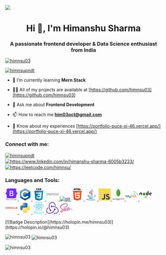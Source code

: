 

<p align="left"> <img src="https://user-images.githubusercontent.com/57173445/187233357-afbad2d6-a7f7-4b3d-b5be-2205b9d70a0d.gif" /> </p><h1 align="center">Hi 👋, I'm Himanshu Sharma</h1>
<h3 align="center">A passionate frontend developer & Data Science enthusiast from India</h3>



<p align="left"> <a href="https://github.com/ryo-ma/github-profile-trophy"><img src="https://github-profile-trophy.vercel.app/?username=himnsu03" alt="himnsu03" /></a> </p>

<p align="left"> <a href="https://twitter.com/himnsupndt" target="blank"><img src="https://img.shields.io/twitter/follow/himnsupndt?logo=twitter&style=for-the-badge" alt="himnsupndt" /></a> </p>

- 🌱 I’m currently learning **Mern Stack**

- 👨‍💻 All of my projects are available at [https://github.com/himnsu03](https://github.com/himnsu03)

- 💬 Ask me about **Frontend Development**

- 📫 How to reach me **him03oct@gmail.com**

- 📄 Know about my experiences [https://portfolio-puce-xi-46.vercel.app/](https://portfolio-puce-xi-46.vercel.app/)

<h3 align="left">Connect with me:</h3>
<p align="left">
<a href="https://twitter.com/himnsupndt" target="blank"><img align="center" src="https://raw.githubusercontent.com/rahuldkjain/github-profile-readme-generator/master/src/images/icons/Social/twitter.svg" alt="himnsupndt" height="30" width="40" /></a>
<a href="https://linkedin.com/in/https://www.linkedin.com/in/himanshu-sharma-6005b3233/" target="blank"><img align="center" src="https://raw.githubusercontent.com/rahuldkjain/github-profile-readme-generator/master/src/images/icons/Social/linked-in-alt.svg" alt="https://www.linkedin.com/in/himanshu-sharma-6005b3233/" height="30" width="40" /></a>
<a href="https://www.leetcode.com/https://leetcode.com/himnsu/" target="blank"><img align="center" src="https://raw.githubusercontent.com/rahuldkjain/github-profile-readme-generator/master/src/images/icons/Social/leet-code.svg" alt="https://leetcode.com/himnsu/" height="30" width="40" /></a>
</p>

<h3 align="left">Languages and Tools:</h3>
<p align="left"> <a href="https://getbootstrap.com" target="_blank" rel="noreferrer"> <img src="https://raw.githubusercontent.com/devicons/devicon/master/icons/bootstrap/bootstrap-plain-wordmark.svg" alt="bootstrap" width="40" height="40"/> </a> <a href="https://www.cprogramming.com/" target="_blank" rel="noreferrer"> <img src="https://raw.githubusercontent.com/devicons/devicon/master/icons/c/c-original.svg" alt="c" width="40" height="40"/> </a> <a href="https://www.w3schools.com/css/" target="_blank" rel="noreferrer"> <img src="https://raw.githubusercontent.com/devicons/devicon/master/icons/css3/css3-original-wordmark.svg" alt="css3" width="40" height="40"/> </a> <a href="https://expressjs.com" target="_blank" rel="noreferrer"> <img src="https://raw.githubusercontent.com/devicons/devicon/master/icons/express/express-original-wordmark.svg" alt="express" width="40" height="40"/> </a> <a href="https://git-scm.com/" target="_blank" rel="noreferrer"> <img src="https://www.vectorlogo.zone/logos/git-scm/git-scm-icon.svg" alt="git" width="40" height="40"/> </a> <a href="https://www.w3.org/html/" target="_blank" rel="noreferrer"> <img src="https://raw.githubusercontent.com/devicons/devicon/master/icons/html5/html5-original-wordmark.svg" alt="html5" width="40" height="40"/> </a> <a href="https://www.java.com" target="_blank" rel="noreferrer"> <img src="https://raw.githubusercontent.com/devicons/devicon/master/icons/java/java-original.svg" alt="java" width="40" height="40"/> </a> <a href="https://developer.mozilla.org/en-US/docs/Web/JavaScript" target="_blank" rel="noreferrer"> <img src="https://raw.githubusercontent.com/devicons/devicon/master/icons/javascript/javascript-original.svg" alt="javascript" width="40" height="40"/> </a> <a href="https://www.mongodb.com/" target="_blank" rel="noreferrer"> <img src="https://raw.githubusercontent.com/devicons/devicon/master/icons/mongodb/mongodb-original-wordmark.svg" alt="mongodb" width="40" height="40"/> </a> <a href="https://www.mysql.com/" target="_blank" rel="noreferrer"> <img src="https://raw.githubusercontent.com/devicons/devicon/master/icons/mysql/mysql-original-wordmark.svg" alt="mysql" width="40" height="40"/> </a> <a href="https://nodejs.org" target="_blank" rel="noreferrer"> <img src="https://raw.githubusercontent.com/devicons/devicon/master/icons/nodejs/nodejs-original-wordmark.svg" alt="nodejs" width="40" height="40"/> </a> <a href="https://www.oracle.com/" target="_blank" rel="noreferrer"> <img src="https://raw.githubusercontent.com/devicons/devicon/master/icons/oracle/oracle-original.svg" alt="oracle" width="40" height="40"/> </a> <a href="https://www.python.org" target="_blank" rel="noreferrer"> <img src="https://raw.githubusercontent.com/devicons/devicon/master/icons/python/python-original.svg" alt="python" width="40" height="40"/> </a> <a href="https://reactjs.org/" target="_blank" rel="noreferrer"> <img src="https://raw.githubusercontent.com/devicons/devicon/master/icons/react/react-original-wordmark.svg" alt="react" width="40" height="40"/> </a> <a href="https://redux.js.org" target="_blank" rel="noreferrer"> <img src="https://raw.githubusercontent.com/devicons/devicon/master/icons/redux/redux-original.svg" alt="redux" width="40" height="40"/> </a> <a href="https://sass-lang.com" target="_blank" rel="noreferrer"> <img src="https://raw.githubusercontent.com/devicons/devicon/master/icons/sass/sass-original.svg" alt="sass" width="40" height="40"/> </a> </p>
[![Badge Description](https://holopin.me/himnsu03)](https://holopin.io/@himnsu03)




<p><img align="left" src="https://github-readme-stats.vercel.app/api/top-langs?username=himnsu03&show_icons=true&locale=en&layout=compact" alt="himnsu03" /></p>

<p>&nbsp;<img align="center" src="https://github-readme-stats.vercel.app/api?username=himnsu03&show_icons=true&locale=en" alt="himnsu03" /></p>

<p><img align="center" src="https://github-readme-streak-stats.herokuapp.com/?user=himnsu03&" alt="himnsu03" /></p>


